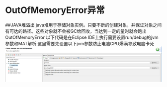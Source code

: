 # OutOfMemoryError异常
##JAVA堆溢出
   java堆用于存储对象实例。只要不断的创建对象，并保证对象之间有可达的路径。这些对象就不会被GC给回收，当达到一定的量时就会跑出OutOfMemoryError
   以下代码是在Eclipse IDE上执行需要设置run/debug的jvm参数和MAT解析
   这里需要先设置以下jvm参数防止电脑CPU爆满导致电脑卡死
   ![](../../phone/b.png)
   

